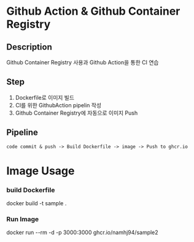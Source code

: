 # Github Action & Github Container Registry
## Description
Github Container Registry 사용과 Github Action을 통한 CI 연습
## Step
1. Dockerfile로 이미지 빌드 
2. CI를 위한 GithubAction pipelin 작성
3. Github Container Registry에 자동으로 이미지 Push
## Pipeline
```
code commit & push -> Build Dockerfile -> image -> Push to ghcr.io
```
# Image Usage
### build Dockerfile
docker build -t sample .
### Run Image
docker run --rm -d -p 3000:3000 ghcr.io/namhj94/sample2